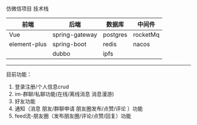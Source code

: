 仿微信项目 
技术栈

| 前端         | 后端                 | 数据库 | 中间件 |        
| ------------ | -------------------- | ------ | ------ |
| Vue          | spring-gateway       |postgres| rocketMq|
| element-plus | spring-boot          | redis  | nacos |
|              | dubbo                | ipfs   |       |
--------
目前功能： 
  1. 登录注册/个人信息crud
  2. im-群聊/私聊功能(在线/离线消息 消息漫游)
  3. 好友功能
  4. 通知（消息 朋友/群聊申请 朋友圈发布/点赞/评论 ）功能
  5. feed流-朋友圈（发布朋友圈/评论/点赞/回复）功能
